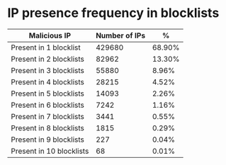 # IP presence frequency in blocklists
| Malicious IP | Number of IPs | % |
|----|----|----|
| Present in 1 blocklist | 429680 | 68.90% |
| Present in 2 blocklists | 82962 | 13.30% |
| Present in 3 blocklists | 55880 | 8.96% |
| Present in 4 blocklists | 28215 | 4.52% |
| Present in 5 blocklists | 14093 | 2.26% |
| Present in 6 blocklists | 7242 | 1.16% |
| Present in 7 blocklists | 3441 | 0.55% |
| Present in 8 blocklists | 1815 | 0.29% |
| Present in 9 blocklists | 227 | 0.04% |
| Present in 10 blocklists | 68 | 0.01% |
